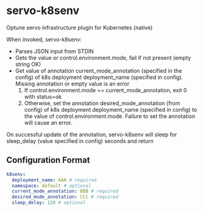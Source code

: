# servo-k8senv

Optune servo infrastructure plugin for Kubernetes (native)

When invoked, servo-k8senv:

* Parses JSON input from STDIN
* Gets the value or control.environment.mode, fail if not present (empty string OK)
* Get value of annotation current_mode_annotation (specified in the config) of k8s deployment deployment_name (specified in config). Missing annotation or empty value is an error
    1. If control.environment.mode == current_mode_annotation, exit 0 with status=ok 
    2. Otherwise, set the annotation desired_mode_annotation (from config) of k8s deployment deployment_name (specified in config) to the value of control.environment.mode. Failure to set the annotation will cause an error.

On successful update of the annotation, servo-k8senv will sleep for sleep_delay (value specified in config) seconds and return

## Configuration Format

```yaml
k8senv:
  deployment_name: AAA # required
  namespace: default # optional
  current_mode_annotation: BBB # required
  desired_mode_annotation: CCC # required
  sleep_delay: 120 # optional
```

